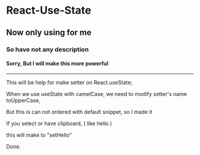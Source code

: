 # React-Use-State

## Now only using for me

### So have not any description

#### Sorry, But I will make this more powerful

---

This will be help for make setter on React.useState;

When we use useState with camelCase, we need to modify setter's name toUpperCase,

But this is can not ordered with default snippet, so I made it

If you select or have clipboard, ( like hello )

this will make to "setHello"

Done.